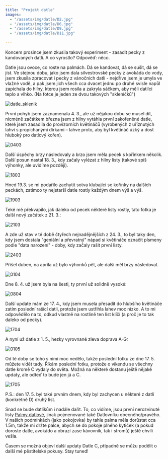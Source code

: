 ```yaml
---
title: "Projekt datle"
images:
  - "/assets/img/datle/D2.jpg"
  - "/assets/img/datle/D6.jpg"
  - "/assets/img/datle/D9.jpg"
  - "/assets/img/datle/D11.jpg"
  
---
```

<!--begin_excerpt-->
Koncem prosince jsem zkusila takový experiment - zasadit pecky z kandovaných datlí. A co vyrostlo? Odpověď: něco. 
<!--end_excerpt-->

Datle jsou ovoce, co roste na palmách. Dá se kandovat, dá se sušit, dá se jíst. 
Ve stejnou dobu, jako jsem dala silvestrovské pecky z avokáda do vody, jsem zkusila zpracovat i pecky z vánočních datlí - nejdříve jsem je umyla ve vlažné vodě, a pak jsem jich všech cca dvacet jednu po druhé svisle napůl zapíchala do hlíny, kterou jsem rosila a zakryla sáčkem, aby měli datlíci teplo a vlhko. 
(Na fotce je jeden ze dvou takových "skleníčků")

![datle_sklenik](/assets/img/datle/D1.jpg)

První pohyb jsem zaznamenala 4. 3., ale už nějakou dobu se musel dít, nicméně začátkem března jsem z hlíny vytáhla první zakořeněné datle, které jsem zasadila do provizorních květináčů (vyrobených z uříznutých lahví s propíchanými dírkami – lahve proto, aby byl květináč úzký a dost hluboký pro datlový kořen).

![0403](/assets/img/datle/D2.jpg)

Další úspěchy brzy následovaly a brzo jsem měla pecek s kořínkem několik. Další posun nastal 18. 3., kdy začaly vylézat z hlíny listy (takové spíš výhonky, ale uvidíme později).

![1803](/assets/img/datle/D3.jpg)

Hned 19.3. se mi podařilo zachytit sotva klubající se kořínky na dalších peckách, zatímco ty nejstarší datle rostly každým dnem výš a výš. 

![1903](/assets/img/datle/D4.jpg)

Teké mě překvapilo, jak daleko od pecek některé listy rostly, tato fotka je další nový začátek z 21. 3.:

![2103](/assets/img/datle/D5.jpg)

A zde už stav v té době čtyřech nejnadějnějších z 24. 3., to byl taky den, kdy jsem dostala "geniální a převratný" nápad si květináče označit písmeny podle "data narození" - doby, kdy začaly rašit první listy. 

![2403](/assets/img/datle/D6.jpg)

Přišel duben, na apríla už bylo výhonků pět, ale další měl brzy následovat. 

![0104](/assets/img/datle/D7.jpg)

Dne 8. 4. už jsem byla na šesti, ty první už solidně vysoké: 

![0804](/assets/img/datle/D8.jpg)

Další update mám ze 17. 4., kdy jsem musela přesadit do hlubšího květináče zatím poslední rašící datli, protože jsem ustřihla lahev moc nízko. A to mi odpovědělo na to, odkud vlastně na rostlině ten list klíčí (a proč je to tak daleko od pecky).

![1704](/assets/img/datle/D9.jpg)

A nyní už datle z 1. 5., hezky vyrovnané zleva doprava A-G:

![0105](/assets/img/datle/D10.jpg)

Od té doby se toho s nimi moc nedělo, takže poslední fotku ze dne 17. 5. můžete vidět tady. Říkám poslední fotku, protože o víkendu se všechny datle kromě C vydaly do světa. Možná na některé dostanu ještě nějaké updaty, ale odteď to bude jen já a C. 

![1705](/assets/img/datle/D11.jpg)

P.S.: den 17. 5. byl také prvním dnem, kdy byl zachycen u některé z datlí (konkrétně D) druhý list. 

Snad se bude datlíkům i nadále dařit. To, co vidíme, jsou první nerozvinuté listy [Palmy datlové](https://cs.wikipedia.org/wiki/Datlovn%C3%ADk_prav%C3%BD), jinak pojmenované také Datlovníku obecného/pravého. V našich podmínkách (jako pokojovka) by tahle palma měla dorůstat cca 1.5m, takže mi držte palce, abych se do pokoje plného kytiček (a pokud doroste datle, avokádo a obrazí zase kávovník, tak i stromů) ještě chvíli vešla. 


Časem se možná objeví další updaty Datle C, případně se můžu podělit o další mé pěstitelské pokusy. 
Stay tuned! 
